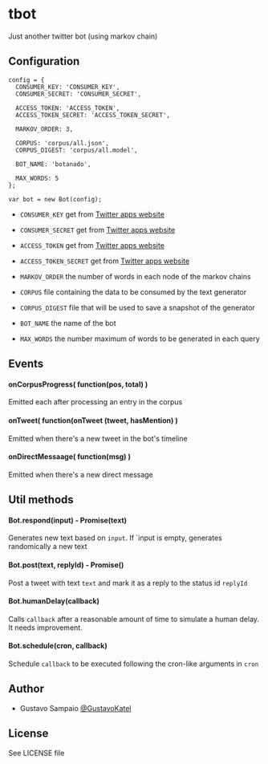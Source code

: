 # tbot
Just another twitter bot (using markov chain)

## Configuration

    config = {
      CONSUMER_KEY: 'CONSUMER_KEY',
      CONSUMER_SECRET: 'CONSUMER_SECRET',

      ACCESS_TOKEN: 'ACCESS_TOKEN',
      ACCESS_TOKEN_SECRET: 'ACCESS_TOKEN_SECRET',

      MARKOV_ORDER: 3,

      CORPUS: 'corpus/all.json',
      CORPUS_DIGEST: 'corpus/all.model',

      BOT_NAME: 'botanado',

      MAX_WORDS: 5
    };

    var bot = new Bot(config);

  - `CONSUMER_KEY` get from [Twitter apps website](https://apps.twitter.com/)
  - `CONSUMER_SECRET` get from [Twitter apps website](https://apps.twitter.com/)
  - `ACCESS_TOKEN` get from [Twitter apps website](https://apps.twitter.com/)
  - `ACCESS_TOKEN_SECRET` get from [Twitter apps website](https://apps.twitter.com/)

  - `MARKOV_ORDER` the number of words in each node of the markov chains

  - `CORPUS` file containing the data to be consumed by the text generator
  - `CORPUS_DIGEST` file that will be used to save a snapshot of the generator

  - `BOT_NAME` the name of the bot

  - `MAX_WORDS` the number maximum of words to be generated in each query

## Events

  #### onCorpusProgress( function(pos, total) )

  Emitted each after processing an entry in the corpus

  #### onTweet( function(onTweet (tweet, hasMention) )

  Emitted when there's a new tweet in the bot's timeline

  #### onDirectMessaage( function(msg) )

  Emitted when there's a new direct message

## Util methods

  #### Bot.respond(input) - Promise(text)

  Generates new text based on `input`. If `input is empty, generates
  randomically a new text

  #### Bot.post(text, replyId) - Promise()

  Post a tweet with text `text` and mark it as a reply to the status id `replyId`

  #### Bot.humanDelay(callback)

  Calls `callback` after a reasonable amount of time to simulate a human delay.
  It needs improvement.

  #### Bot.schedule(cron, callback)

  Schedule `callback` to be executed following the cron-like arguments in `cron`

## Author

- Gustavo Sampaio [@GustavoKatel](https://github.com/GustavoKatel)

## License

See LICENSE file
